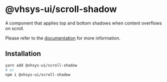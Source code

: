 # @vhsys-ui/scroll-shadow

A component that applies top and bottom shadows when content overflows on scroll.

Please refer to the [documentation](https://vhsys.com.br/docs/components/listbox) for more information.

## Installation

```sh
yarn add @vhsys-ui/scroll-shadow
# or
npm i @vhsys-ui/scroll-shadow
```
